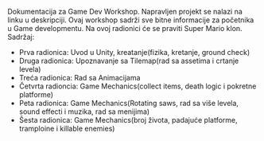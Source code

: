 Dokumentacija za Game Dev Workshop. Napravljen projekt se nalazi na linku u deskripciji.
Ovaj workshop sadrži sve bitne informacije za početnika u Game developmentu. Na ovoj radionici će se praviti Super Mario klon.
Sadržaj:
  - Prva radionica: Uvod u Unity, kreatanje(fizika, kretanje, ground check)
  - Druga radionica: Upoznavanje sa Tilemap(rad sa assetima i crtanje levela)
  - Treća radionica: Rad sa Animacijama
  - Četvrta radioncia: Game Mechanics(collect items, death logic i pokretne platforme)
  - Peta radionica: Game Mechanics(Rotating saws, rad sa više levela, sound effecti i muzika, rad sa menijima)
  - Šesta radionica: Game Mechanics(broj života, padajuće platforme, tramploine i killable enemies)




